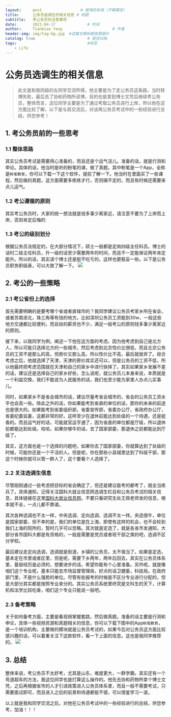 ```yaml
---
layout:     post                 # 使用的布局（不需要改）
title:      公务员选调生的相关信息 # 标题 
subtitle:   考公务员的注意事项
date:       2021-04-17              # 时间
author:     Tianbiao Yang                      # 作者
header-img: img/tag-bg.jpg  #这篇文章标题背景图片
catalog: true                       # 是否归档
tags:                               #标签
    - Life
---
```

# 公务员选调生的相关信息

> 此文是和我同级的左同学交流所得，他主要是为了走公务员这条路，当时转博失败，最后去了协和药物所读博，目的也是拿到博士文凭后继续考公务员，整体而言，这位同学主要是为了通过考取公务员进行上岸，所以他在这方面比较了解，以下是与其交流后，对谈再公务员考试中的一些经验进行总结，供您参考！



## 1. 考公务员前的一些思考
### 1.1 整体思路
其实公务员考试是需要用心准备的，而且还是个运气活儿。准备的话，就是行测和申论。具体的话，他当时是听的粉笔的课，做了真题。其中粉笔是一个App，全称是`粉笔教育`，你可以下载一下这个软件，提前了解一下。他当时在里面买了一些课程，然后做的真题，这方面需要多练练才行，否则搞不定的，而且有时候还需要来点儿运气。

### 1.2 考公遵循的原则
其实考公务员时，大家的统一想法就是钱多事少离家近，请注意不要为了上岸而上岸，否则肯定后悔的

### 1.3 考公的级别划分
根据公务员法规定的，在大部分情况下，硕士一般都是定岗四级主任科员。博士的话时二级主任科员，升一级的话至少需要两年的时间，而且不一定能保证两年肯定能升。所以的话，其实读个博士还是挺不吃亏的，这样也更稳妥一些。以下是公务员职务职级表，可以大致了解一下。
![](https://tva1.sinaimg.cn/large/008i3skNly1gq6a6dat58j30ze0oddiu.jpg)

## 2. 考公的一些策略
### 2.1 考公省份上的选择
首先需要明确的是要考哪个省或者直辖市的？我同学建议公务员考家乡所在省会，或者苏南浙北，珠三角等有钱的地方。比如深圳公务员工资能到30w，一般这些地方交通都比较便利，而且给的薪资也不少，满足一般考公的原则钱多事少离家近的原则。

接下来，以我同学为例，阐述一下他在这方面的考虑。因为他考虑到自己是北方人，所以可能只选择北方的一些城市，然后考虑到北京性价比很低，而且北京公务员的工资不是那么的高，但房价又那么高，所以性价比不高，最后就放弃了。综合考虑之后，他就选择了天津，天津的房价其实还可以，但是公务员的工资不低，所以他最终把考虑范围就在天津和自己的家乡中进行抉择了。其实如果家乡发展不差的话，建议还是选择自己的家乡好些，怎么说呢，就公务员儿本身来说，本质就是一个利益交换，我们不能说为人民服务的话，我们也至少能为家里人办点儿实事儿。

同时，如果家乡不是省会城市的话，建议尽量考省会城市的，省会的公务员工资水平也会高一些。除此之外的话，你如果能考到省直的单位的话，那你的未来的前途也是很大的。如果能考到省委组织部，省委宣传部，省委办公厅，省政府办公厅，省委纪委监委，这都非常的好。这样至少在退休前能达到处级的一个待遇，还是挺香的。而且运气好的话，可能就官运亨通了，因为省直的单位都是厅级，所以退休前都能达到处级。哈哈，如果你够牛的话，去了国家部委，那退休之前都能达到厅级了。

其实，这方面也是一个选择的问题吧，如果你去了国家部委，你就算达到了处级的时候，可能你还是一个干活的人。但是呢，你在那些小县城里达到了科级干部，那这个时候你就可以管一群人了，这个要看个人选择了。

### 2.2 关注选调生信息
尽管刚刚通过一些考虑把目标的省会确定了，但还是建议能考的都考了，就全当练兵了。具体通知，记得关注国科大就业信息网选调生栏目和公务员考试的相关信息，具体链接在这里[国科大就业信息网](http://job.ucas.ac.cn/newslist?newsColumn=32)。不要只看研究生处王佩老师发的信息，根本就不全，一点儿都不靠谱。

其次各种选调也不太一样，中央选调、定向选调、选调不太一样。央选很牛，单位是国家部委，但不幸的是，我们的单位是在上海，即使有这样的机会，也不会轮到我们上海的院所的，暂时几乎可以忽略。其次就是定选了，就是各省市发通知，大部分省市国科大都是有资格的，一般是需要是党员或者班干部之类的吧，选调不区分学校。

最后建议走定向选调，选调就是街道，乡镇的公务员，太不值当了。如果是定选，基本定在市里或者区里，但是呢，需要下乡两年，两年后回去，其实在公务员体系里，基层经历是必须的，想要进步的话，希望你能有个心里准备。另外呢，就是像咱们这个专业呢，基本只能去市场监督管理局，好点的话卫健委，科技局。在政府部门里，不是什么强势的单位。尽管有些报考的时候是不区分专业进行分配的，但是大部分其实都是按照专业来分的。其实公务员系统里终究是文科生的天下，计算机和法学比较吃香，咱们这个专业只能说一般吧。

### 2.3 备考策略

关于如何备考方面，主要是看视频掌握套路，然后做真题。准备的话主要是行测和申论，具体一些视频资源和真题相关的信息，你可以下载下图中的App`粉笔教育`，是一个培训机构，主要做的模块就是公务员考试的，如果今后对公务员这方面比较感兴趣的话，可以着重关注下这款软件，看一下上面的信息。这也是我同学推荐的。
![](https://tva1.sinaimg.cn/large/008i3skNly1gq6bcx94bkj30u00cdgn2.jpg)

## 3. 总结
整体来说，考公务员不太好考，尤其是山东，难度更大，一群学霸。其实还有一个弯道超车的方法，我这位同学也是打算这么操作的。他先去协和药物所拿个博士文凭，之后再根据省市的人才引进政策进入公务员体系里，而且一般不需要考试，只需要面试即可，而且进入之后的前景和待遇都挺不错，可以借鉴学习一波。

以上就是我和同学交流之后，对他在公务员考试中的一些经验进行的总结，供您参考，加油！！！



